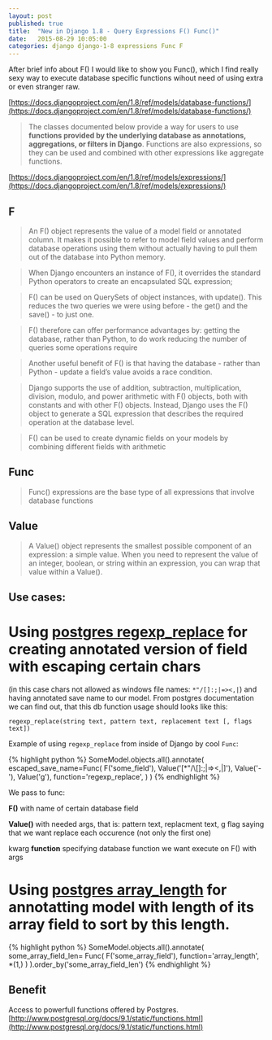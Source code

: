 ```yaml
---
layout: post
published: true
title:  "New in Django 1.8 - Query Expressions F() Func()"
date:   2015-08-29 10:05:00
categories: django django-1-8 expressions Func F
---
```


After brief info about F() I would like to show you Func(), which I find really sexy way to execute database specific functions wihout need of using extra or even stranger raw.

[https://docs.djangoproject.com/en/1.8/ref/models/database-functions/](https://docs.djangoproject.com/en/1.8/ref/models/database-functions/)

>The classes documented below provide a way for users to use **functions provided by the underlying database as annotations, aggregations, or filters in Django**. Functions are also expressions, so they can be used and combined with other expressions like aggregate functions.

[https://docs.djangoproject.com/en/1.8/ref/models/expressions/](https://docs.djangoproject.com/en/1.8/ref/models/expressions/)

F
--

>An F() object represents the value of a model field or annotated column. It makes it possible to refer to model field values and perform database operations using them without actually having to pull them out of the database into Python memory.


>When Django encounters an instance of F(), it overrides the standard Python operators to create an encapsulated SQL expression;

>F() can be used on QuerySets of object instances, with update(). This reduces the two queries we were using before - the get() and the save() - to just one.

>F() therefore can offer performance advantages by:
getting the database, rather than Python, to do work
reducing the number of queries some operations require

>Another useful benefit of F() is that having the database - rather than Python - update a field’s value avoids a race condition.

>Django supports the use of addition, subtraction, multiplication, division, modulo, and power arithmetic with F() objects, both with constants and with other F() objects. Instead, Django uses the F() object to generate a SQL expression that describes the required operation at the database level.

>F() can be used to create dynamic fields on your models by combining different fields with arithmetic


Func
----

> Func() expressions are the base type of all expressions that involve database functions

Value
------

>A Value() object represents the smallest possible component of an expression: a simple value. When you need to represent the value of an integer, boolean, or string within an expression, you can wrap that value within a Value().

Use cases:
----------

Using [postgres regexp_replace](http://www.postgresql.org/docs/9.4/static/functions-matching.html#FUNCTIONS-POSIX-REGEXP) for creating annotated version of field with escaping certain chars
=======================================================

(in this case chars not allowed as windows file names: `*"/[]:;|=><,|`) and having annotated save name to our model. From postgres documentation we can find out, that this db function usage should looks like this:

    regexp_replace(string text, pattern text, replacement text [, flags text])

Example of using `regexp_replace` from inside of Django by cool `Func`:

{% highlight python %}
SomeModel.objects.all().annotate(
    escaped_save_name=Func(
        F('some_field'),
        Value('[\*\"\/\\\[\]\:\;\|\=\>\<\,\|]'), Value('-'), Value('g'),
        function='regexp_replace',
    )
)
{% endhighlight %}

We pass to func:

**F()** with name of certain database field

**Value()** with needed args, that is: pattern text, replacment text, g flag saying that we want replace each occurence (not only the first one)

kwarg **function** specifying database function we want execute on F() with args

Using [postgres array_length](http://www.postgresql.org/docs/8.4/static/functions-array.html) for annotatting model with length of its array field to sort by this length.
============================================================================


{% highlight python %}
SomeModel.objects.all().annotate(
    some_array_field_len=
        Func(
            F('some_array_field'),
            function='array_length',
            *(1,)
        )
).order_by('some_array_field_len')
{% endhighlight %}


Benefit
-------

Access to powerfull functions offered by Postgres.
[http://www.postgresql.org/docs/9.1/static/functions.html](http://www.postgresql.org/docs/9.1/static/functions.html)